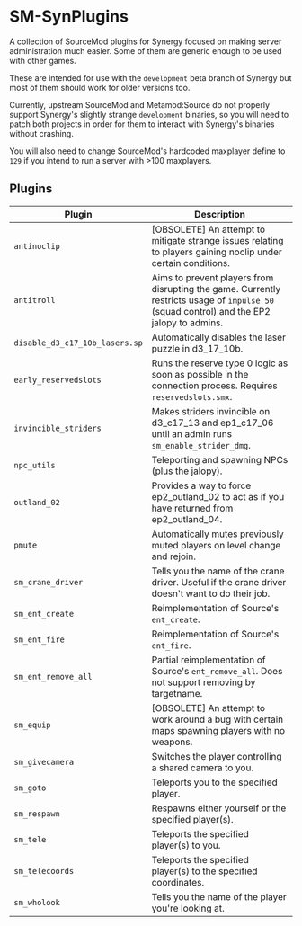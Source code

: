 # SM-SynPlugins

A collection of SourceMod plugins for Synergy focused on making server administration much easier. Some of them are generic enough to be used with other games.

These are intended for use with the `development` beta branch of Synergy but most of them should work for older versions too.

Currently, upstream SourceMod and Metamod:Source do not properly support Synergy's slightly strange `development` binaries, so you will need to patch both projects in order for them to interact with Synergy's binaries without crashing.

You will also need to change SourceMod's hardcoded maxplayer define to `129` if you intend to run a server with >100 maxplayers.

## Plugins

| Plugin                         | Description                                                                                                                               |
| ------------------------------ | ----------------------------------------------------------------------------------------------------------------------------------------- |
| `antinoclip`                   | [OBSOLETE] An attempt to mitigate strange issues relating to players gaining noclip under certain conditions.                             |
| `antitroll`                    | Aims to prevent players from disrupting the game. Currently restricts usage of `impulse 50` (squad control) and the EP2 jalopy to admins. |
| `disable_d3_c17_10b_lasers.sp` | Automatically disables the laser puzzle in d3_17_10b.                                                                                     |
| `early_reservedslots`          | Runs the reserve type 0 logic as soon as possible in the connection process. Requires `reservedslots.smx`.                                |
| `invincible_striders`          | Makes striders invincible on d3_c17_13 and ep1_c17_06 until an admin runs `sm_enable_strider_dmg`.                                        |
| `npc_utils`                    | Teleporting and spawning NPCs (plus the jalopy).                                                                                          |
| `outland_02`                   | Provides a way to force ep2_outland_02 to act as if you have returned from ep2_outland_04.                                                |
| `pmute`                        | Automatically mutes previously muted players on level change and rejoin.                                                                  |
| `sm_crane_driver`              | Tells you the name of the crane driver. Useful if the crane driver doesn't want to do their job.                                          |
| `sm_ent_create`                | Reimplementation of Source's `ent_create`.                                                                                                |
| `sm_ent_fire`                  | Reimplementation of Source's `ent_fire`.                                                                                                  |
| `sm_ent_remove_all`            | Partial reimplementation of Source's `ent_remove_all`. Does not support removing by targetname.                                           |
| `sm_equip`                     | [OBSOLETE] An attempt to work around a bug with certain maps spawning players with no weapons.                                            |
| `sm_givecamera`                | Switches the player controlling a shared camera to you.                                                                                   |
| `sm_goto`                      | Teleports you to the specified player.                                                                                                    |
| `sm_respawn`                   | Respawns either yourself or the specified player(s).                                                                                      |
| `sm_tele`                      | Teleports the specified player(s) to you.                                                                                                 |
| `sm_telecoords`                | Teleports the specified player(s) to the specified coordinates.                                                                           |
| `sm_wholook`                   | Tells you the name of the player you're looking at.                                                                                       |